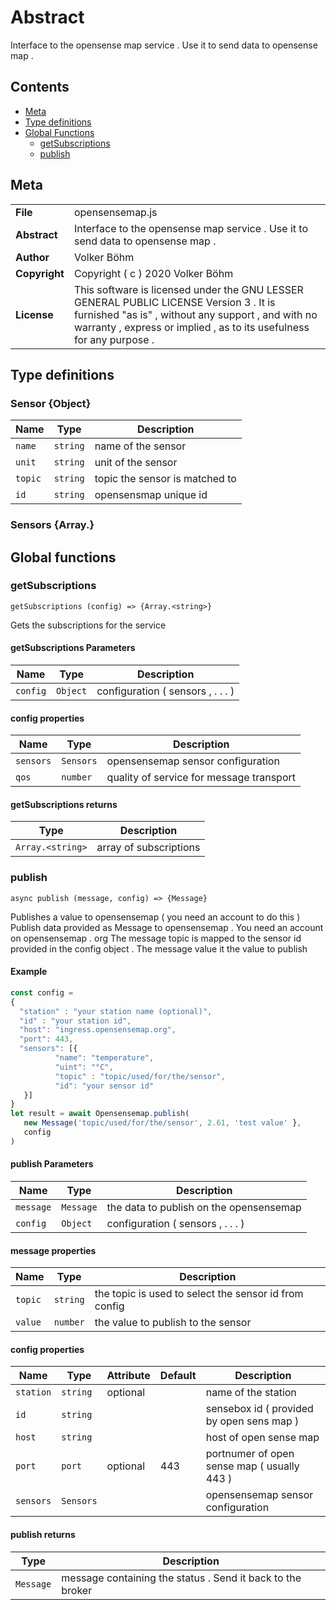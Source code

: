 <!-- This file is generated by jsmddoc version 0.1 -->

# Abstract

Interface to the opensense map service . Use it to send data to opensense map .

## Contents

- [Meta](#Meta)
- [Type definitions](#Type-definitions)
- [Global Functions](#Global-functions)
  - [getSubscriptions](#getSubscriptions)
  - [publish](#publish)

## Meta

| | |
| --- | --- |
| **File** | opensensemap.js |
| **Abstract** | Interface to the opensense map service . Use it to send data to opensense map . |
| **Author** | Volker Böhm |
| **Copyright** | Copyright ( c ) 2020 Volker Böhm |
| **License** | This software is licensed under the GNU LESSER GENERAL PUBLIC LICENSE Version 3 . It is furnished "as is" , without any support , and with no warranty , express or implied , as to its usefulness for any purpose . |

## Type definitions

### Sensor {Object}

| Name | Type | Description |
| ---- | ---- | ------- |
| `name` | `string` | name of the sensor | |
| `unit` | `string` | unit of the sensor | |
| `topic` | `string` | topic the sensor is matched to | |
| `id` | `string` | opensensmap unique id | |

### Sensors {Array.<Sensor>}


## Global functions

### getSubscriptions

`getSubscriptions (config) => {Array.<string>}`

Gets the subscriptions for the service

#### getSubscriptions Parameters

| Name | Type | Description |
| ---------- | ------------ | ----------------- |
| `config` | `Object` | configuration ( sensors , . . . ) | |

#### config properties

| Name | Type | Description |
| ---------- | ------------ | ----------------- |
| `sensors` | `Sensors` | opensensemap sensor configuration | |
| `qos` | `number` | quality of service for message transport | |

#### getSubscriptions returns

| Type | Description |
| ---- | ----------- |
| `Array.<string>` | array of subscriptions |

### publish

`async publish (message, config) => {Message}`

Publishes a value to opensensemap ( you need an account to do this ) Publish data provided as Message to opensensemap . You need an account on opensensemap . org The message topic is mapped to the sensor id provided in the config object . The message value it the value to publish

#### Example

```javascript
const config =
{
  "station" : "your station name (optional)",
  "id" : "your station id",
  "host": "ingress.opensensemap.org",
  "port": 443,
  "sensors": [{
          "name": "temperature",
          "uint": "°C",
          "topic" : "topic/used/for/the/sensor",
          "id": "your sensor id"
   }]
}
let result = await Opensensemap.publish(
   new Message('topic/used/for/the/sensor', 2.61, 'test value' },
   config
)
```

#### publish Parameters

| Name | Type | Description |
| ---------- | ------------ | ----------------- |
| `message` | `Message` | the data to publish on the opensensemap | |
| `config` | `Object` | configuration ( sensors , . . . ) | |

#### message properties

| Name | Type | Description |
| ---------- | ------------ | ----------------- |
| `topic` | `string` | the topic is used to select the sensor id from config | |
| `value` | `number` | the value to publish to the sensor | |

#### config properties

| Name | Type | Attribute | Default | Description |
| ---------- | ------------ | ------------ | ------------ | ----------------- |
| `station` | `string` | optional |  | name of the station | |
| `id` | `string` |  |  | sensebox id ( provided by open sens map ) | |
| `host` | `string` |  |  | host of open sense map | |
| `port` | `port` | optional | 443 | portnumer of open sense map ( usually 443 ) | |
| `sensors` | `Sensors` |  |  | opensensemap sensor configuration | |

#### publish returns

| Type | Description |
| ---- | ----------- |
| `Message` | message containing the status . Send it back to the broker |
